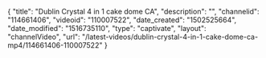 {
    "title": "Dublin Crystal 4 in 1 cake dome CA",
    "description": "",
    "channelid": "114661406",
    "videoid": "110007522",
    "date_created": "1502525664",
    "date_modified": "1516735110",
    "type": "captivate",
    "layout": "channelVideo",
    "url": "\/latest-videos\/dublin-crystal-4-in-1-cake-dome-ca-mp4\/114661406-110007522"
}